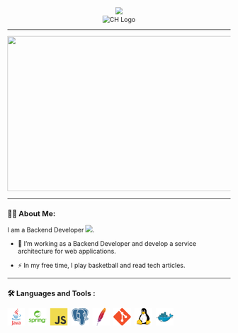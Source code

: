 <div id="header" align="center">
  <img src="https://media.giphy.com/media/bJ4TVNYNUympPgcpem/giphy.gif" width="150"/>
</div>
<div id="header" align="center">
  <img src="https://komarev.com/ghpvc/?username=StarCodeBoy&style=flat-square&color=blue" class="centerImage" alt="CH Logo"/>
</div>

---

<div align="center">
  <img src="https://media.giphy.com/media/LaVp0AyqR5bGsC5Cbm/giphy.gif" width="600" height="350"/>
</div>


---

### :man_technologist: About Me:
I am a Backend Developer <img src="https://media.giphy.com/media/WUlplcMpOCEmTGBtBW/giphy.gif" width="30">.
- :telescope: I’m working as a Backend Developer and develop a service architecture for web applications.

- :zap: In my free time, I play basketball and read tech articles.


---
### :hammer_and_wrench: Languages and Tools :
<div>
  <img src="https://github.com/devicons/devicon/blob/master/icons/java/java-original-wordmark.svg" title="Java" alt="Java" width="40" height="40"/>&nbsp;
  <img src="https://github.com/devicons/devicon/blob/master/icons/spring/spring-original-wordmark.svg" title="Spring" alt="Spring" width="40" height="40"/>&nbsp;
  <img src="https://github.com/devicons/devicon/blob/master/icons/javascript/javascript-original.svg" title="JavaScript" alt="JavaScript" width="40" height="40"/>&nbsp;
  <img src="https://github.com/devicons/devicon/blob/master/icons/postgresql/postgresql-plain.svg" title="PostgreSQL"  alt="PostgreSQL" width="40" height="40"/>&nbsp;
  <img src="https://github.com/devicons/devicon/blob/master/icons/apache/apache-original.svg" title="Apache"  alt="Apache" width="40" height="40"/>&nbsp;
  <img src="https://github.com/devicons/devicon/blob/master/icons/git/git-original.svg" title="Git"  alt="Git" width="40" height="40"/>&nbsp;
  <img src="https://github.com/devicons/devicon/blob/master/icons/linux/linux-original.svg" title="Linux"  alt="Linux" width="40" height="40"/>&nbsp;
  <img src="https://github.com/devicons/devicon/blob/master/icons/docker/docker-original.svg" title="Docker"  alt="Docker" width="40" height="40"/>&nbsp;
</div>  
  
